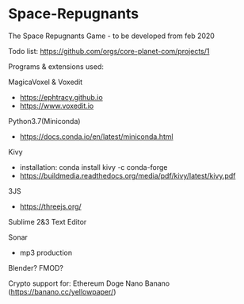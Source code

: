 # Space-Repugnants
The Space Repugnants Game - to be developed from feb 2020

Todo list:
https://github.com/orgs/core-planet-com/projects/1

Programs & extensions used:

MagicaVoxel & Voxedit
- https://ephtracy.github.io
- https://www.voxedit.io

Python3.7(Miniconda)
- https://docs.conda.io/en/latest/miniconda.html

Kivy 
- installation: conda install kivy -c conda-forge
- https://buildmedia.readthedocs.org/media/pdf/kivy/latest/kivy.pdf

3JS
- https://threejs.org/

Sublime 2&3 Text Editor

Sonar
- mp3 production

Blender?
FMOD?

Crypto support for:
Ethereum
Doge
Nano
Banano (https://banano.cc/yellowpaper/)


